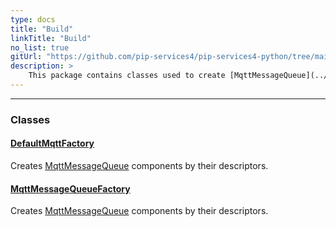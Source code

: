 ```yaml
---
type: docs
title: "Build"
linkTitle: "Build"
no_list: true
gitUrl: "https://github.com/pip-services4/pip-services4-python/tree/main/pip-services4-mongodb-python"
description: >
    This package contains classes used to create [MqttMessageQueue](../../mqtt/queues/mqtt_message_queue/) components by their descriptors. 
---
```

---
<div class="module-body"> 

### Classes

#### [DefaultMqttFactory](default_mqtt_factory)
 Creates [MqttMessageQueue](../../mqtt/queues/mqtt_message_queue/) components by their descriptors.

#### [MqttMessageQueueFactory](mqtt_message_queue_factory)
Creates [MqttMessageQueue](../../mqtt/queues/mqtt_message_queue/) components by their descriptors. 


</div>


